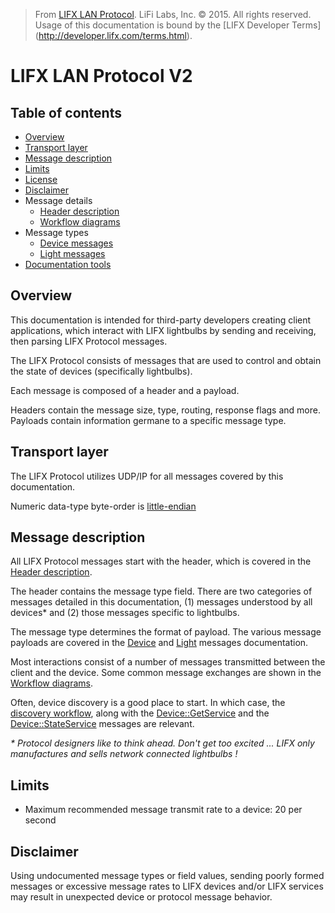 > From [LIFX LAN Protocol](README.md). LiFi Labs, Inc. © 2015. All rights reserved. Usage of this documentation is bound by the [LIFX Developer  Terms] (http://developer.lifx.com/terms.html).

# LIFX LAN Protocol V2

## Table of contents

* [Overview](#overview)
* [Transport layer](#transport-layer)
* [Message description](#message-description)
* [Limits](#limits)
* [License](#license)
* [Disclaimer](#disclaimer)
* Message details
  * [Header description](header.md)
  * [Workflow diagrams](workflows.md)
* Message types
  * [Device messages](messages/device.md)
  * [Light messages](messages/light.md)
* [Documentation tools](tools.md)

## Overview

This documentation is intended for third-party developers creating
client applications, which interact with LIFX lightbulbs by sending
and receiving, then parsing LIFX Protocol messages.

The LIFX Protocol consists of messages that are used to control and obtain
the state of devices (specifically lightbulbs).

Each message is composed of a header and a payload.

Headers contain the message size, type, routing, response flags and more.
Payloads contain information germane to a specific message type.

## Transport layer

The LIFX Protocol utilizes UDP/IP for all messages covered by this
documentation.

Numeric data-type byte-order is
[little-endian](http://en.wikipedia.org/wiki/Endianness#Little-endian)

## Message description

All LIFX Protocol messages start with the header, which is covered in the
[Header description](header.md).

The header contains the message type field.  There are two categories
of messages detailed in this documentation, (1) messages understood by
all devices* and (2) those messages specific to lightbulbs.

The message type determines the format of payload.
The various message payloads are covered in the
[Device](messages/device.md) and [Light](messages/light.md)
messages documentation.

Most interactions consist of a number of messages transmitted between the
client and the device.  Some common message exchanges are shown in the
[Workflow diagrams](workflows.md).

Often, device discovery is a good place to start.
In which case, the [discovery workflow](workflows.md#discovery),
along with the [Device::GetService](messages/device.md#getservice)
and the [Device::StateService](messages/device.md#stateservice)
messages are relevant.

_\* Protocol designers like to think ahead.  Don't get too excited ...
LIFX only manufactures and sells network connected lightbulbs !_

## Limits

* Maximum recommended message transmit rate to a device: 20 per second


## Disclaimer

Using undocumented message types or field values, sending poorly formed
messages or excessive message rates to LIFX devices and/or LIFX services
may result in unexpected device or protocol message behavior.
